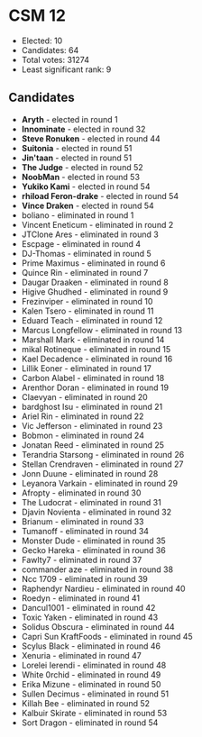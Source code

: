 # CSM 12

* Elected: 10
* Candidates: 64
* Total votes: 31274
* Least significant rank: 9

## Candidates

  * <b>Aryth</b> - elected in round 1
  * <b>Innominate</b> - elected in round 32
  * <b>Steve Ronuken</b> - elected in round 44
  * <b>Suitonia</b> - elected in round 51
  * <b>Jin'taan</b> - elected in round 51
  * <b>The Judge</b> - elected in round 52
  * <b>NoobMan</b> - elected in round 53
  * <b>Yukiko Kami</b> - elected in round 54
  * <b>rhiload Feron-drake</b> - elected in round 54
  * <b>Vince Draken</b> - elected in round 54
  * boliano - eliminated in round 1
  * Vincent Eneticum - eliminated in round 2
  * JTClone Ares - eliminated in round 3
  * Escpage - eliminated in round 4
  * DJ-Thomas - eliminated in round 5
  * Prime Maximus - eliminated in round 6
  * Quince Rin - eliminated in round 7
  * Daugar Draaken - eliminated in round 8
  * Higive Ghudhed - eliminated in round 9
  * Frezinviper - eliminated in round 10
  * Kalen Tsero - eliminated in round 11
  * Eduard Teach - eliminated in round 12
  * Marcus Longfellow - eliminated in round 13
  * Marshall Mark - eliminated in round 14
  * mikal Rotineque - eliminated in round 15
  * Kael Decadence - eliminated in round 16
  * Lillik Eoner - eliminated in round 17
  * Carbon Alabel - eliminated in round 18
  * Arenthor Doran - eliminated in round 19
  * Claevyan - eliminated in round 20
  * bardghost Isu - eliminated in round 21
  * Ariel Rin - eliminated in round 22
  * Vic Jefferson - eliminated in round 23
  * Bobmon - eliminated in round 24
  * Jonatan Reed - eliminated in round 25
  * Terandria Starsong - eliminated in round 26
  * Stellan Crendraven - eliminated in round 27
  * Jonn Duune - eliminated in round 28
  * Leyanora Varkain - eliminated in round 29
  * Afropty - eliminated in round 30
  * The Ludocrat - eliminated in round 31
  * Djavin Novienta - eliminated in round 32
  * Brianum - eliminated in round 33
  * Tumanoff - eliminated in round 34
  * Monster Dude - eliminated in round 35
  * Gecko Hareka - eliminated in round 36
  * Fawlty7 - eliminated in round 37
  * commander aze - eliminated in round 38
  * Ncc 1709 - eliminated in round 39
  * Raphendyr Nardieu - eliminated in round 40
  * Roedyn - eliminated in round 41
  * Dancul1001 - eliminated in round 42
  * Toxic Yaken - eliminated in round 43
  * Solidus Obscura - eliminated in round 44
  * Capri Sun KraftFoods - eliminated in round 45
  * Scylus Black - eliminated in round 46
  * Xenuria - eliminated in round 47
  * Lorelei Ierendi - eliminated in round 48
  * White 0rchid - eliminated in round 49
  * Erika Mizune - eliminated in round 50
  * Sullen Decimus - eliminated in round 51
  * Killah Bee - eliminated in round 52
  * Kalbuir Skirate - eliminated in round 53
  * Sort Dragon - eliminated in round 54

